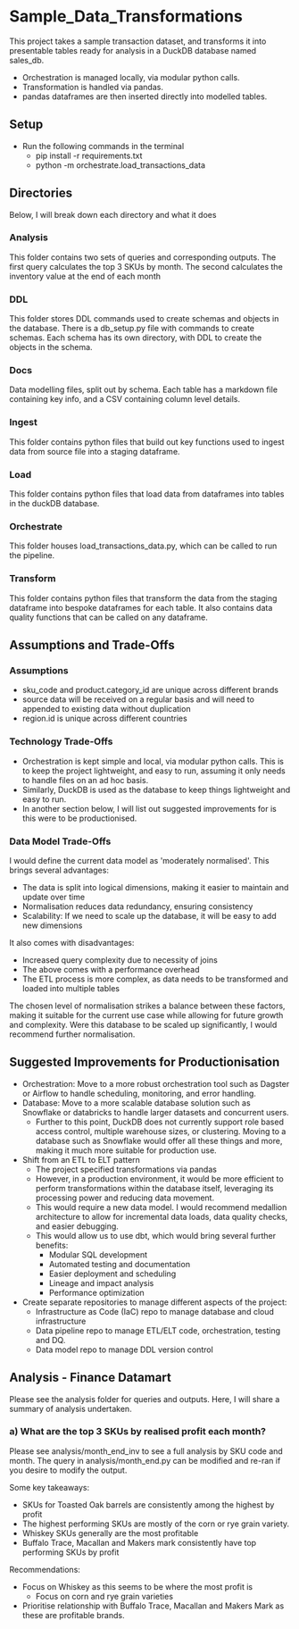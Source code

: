 # Sample_Data_Transformations

This project takes a sample transaction dataset, and transforms it into presentable tables
ready for analysis in a DuckDB database named sales_db. 
- Orchestration is managed locally, via modular python calls.
- Transformation is handled via pandas.
- pandas dataframes are then inserted directly into modelled tables.


## Setup 
- Run the following commands in the terminal
  - pip install -r requirements.txt
  - python -m orchestrate.load_transactions_data


## Directories
Below, I will break down each directory and what it does

### Analysis
This folder contains two sets of queries and corresponding outputs. The first
query calculates the top 3 SKUs by month. The second calculates the inventory value
at the end of each month

### DDL
This folder stores DDL commands used to create schemas and objects in the database.
There is a db_setup.py file with commands to create schemas. Each schema has its own directory,
with DDL to create the objects in the schema.

### Docs
Data modelling files, split out by schema. Each table has a markdown file containing key info,
and a CSV containing column level details.

### Ingest
This folder contains python files that build out key functions used to ingest data
from source file into a staging dataframe.

### Load
This folder contains python files that load data from dataframes into tables in the duckDB
database.

### Orchestrate 
This folder houses load_transactions_data.py, which can be called to run the pipeline.

### Transform
This folder contains python files that transform the data from the staging dataframe
into bespoke dataframes for each table.
It also contains data quality functions that can be called on any dataframe.

## Assumptions and Trade-Offs

### Assumptions
- sku_code and product.category_id are unique across different brands
- source data will be received on a regular basis and will need to appended to existing data
  without duplication
- region.id is unique across different countries

### Technology Trade-Offs

- Orchestration is kept simple and local, via modular python calls. This is to keep the project
  lightweight, and easy to run, assuming it only needs to handle files on an ad hoc basis.
- Similarly, DuckDB is used as the database to keep things lightweight and easy to run.
- In another section below, I will list out suggested improvements for is this
  were to be productionised.

### Data Model Trade-Offs

I would define the current data model as 'moderately normalised'. This brings several advantages:
- The data is split into logical dimensions, making it easier to maintain and update over time
- Normalisation reduces data redundancy, ensuring consistency
- Scalability: If we need to scale up the database, it will be easy to add new dimensions

It also comes with disadvantages:
- Increased query complexity due to necessity of joins
- The above comes with a performance overhead
- The ETL process is more complex, as data needs to be transformed and loaded into multiple tables

The chosen level of normalisation strikes a balance between these factors, making it suitable
for the current use case while allowing for future growth and complexity. Were this database to be 
scaled up significantly, I would recommend further normalisation. 

## Suggested Improvements for Productionisation
- Orchestration: Move to a more robust orchestration tool such as Dagster or Airflow to handle
  scheduling, monitoring, and error handling.
- Database: Move to a more scalable database solution such as Snowflake or databricks to handle
  larger datasets and concurrent users.
  - Further to this point, DuckDB does not currently support role based access control, multiple
    warehouse sizes, or clustering. Moving to a database such as Snowflake would offer all these things
    and more, making it much more suitable for production use.
- Shift from an ETL to ELT pattern
  - The project specified transformations via pandas
  - However, in a production environment, it would be more efficient to perform transformations
    within the database itself, leveraging its processing power and reducing data movement.
  - This would require a new data model. I would recommend medallion architecture to allow for
    incremental data loads, data quality checks, and easier debugging.
  - This would allow us to use dbt, which would bring several further benefits:
    - Modular SQL development
    - Automated testing and documentation
    - Easier deployment and scheduling
    - Lineage and impact analysis
    - Performance optimization
- Create separate repositories to manage different aspects of the project:
  - Infrastructure as Code (IaC) repo to manage database and cloud infrastructure
  - Data pipeline repo to manage ETL/ELT code, orchestration, testing and DQ.
  - Data model repo to manage DDL version control

## Analysis - Finance Datamart

Please see the analysis folder for queries and outputs. Here, I will share a summary of 
analysis undertaken.


### a) What are the top 3 SKUs by realised profit each month?

Please see analysis/month_end_inv to see a full analysis by SKU code and month. The query in
analysis/month_end.py can be modified and re-ran if you desire to modify the output. 

Some key takeaways: 
- SKUs for Toasted Oak barrels are consistently among the highest by profit 
- The highest performing SKUs are mostly of the corn or rye grain variety. 
- Whiskey SKUs generally are the most profitable
- Buffalo Trace, Macallan and Makers mark consistently have top performing SKUs by profit

Recommendations: 
- Focus on Whiskey as this seems to be where the most profit is
  - Focus on corn and rye grain varieties
- Prioritise relationship with Buffalo Trace, Macallan and Makers Mark as 
  these are profitable brands.





